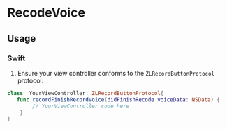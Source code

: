 # RecodeVoice
## Usage

### Swift

1. Ensure your view  controller conforms to the `ZLRecordButtonProtocol` protocol:
```swift
class  YourViewController: ZLRecordButtonProtocol{
   func recordFinishRecordVoice(didFinishRecode voiceData: NSData) {
        // YourViewController code here
    }
}
```

